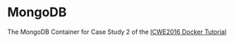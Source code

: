 # MongoDB
The MongoDB Container for Case Study 2 of the [ICWE2016 Docker Tutorial](http://icwe2016.inf.usi.ch/program/tutorials/docker)
